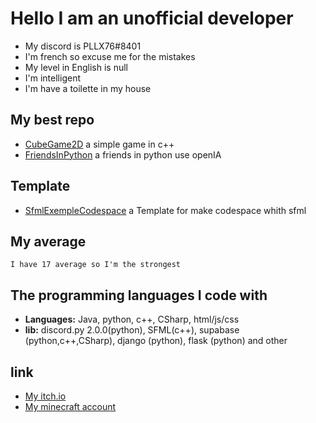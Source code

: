 # Hello I am an unofficial developer
- My discord is PLLX76#8401
- I'm french so excuse me for the mistakes
- My level in English is null
- I'm intelligent
- I'm have a toilette in my house
## My best repo

 - [CubeGame2D](https://github.com/PLLX76/CubeGame2D) a simple game in c++
 - [FriendsInPython](https://github.com/PLLX76/FriendsInPython) a friends in python use openIA


## Template
 - [SfmlExempleCodespace](https://github.com/PLLX76/SfmlExempleCodespace) a Template for make codespace whith sfml
## My average

    I have 17 average so I'm the strongest


## The programming languages I code with

- **Languages:** Java, python, c++, CSharp, html/js/css
- **lib:** discord.py 2.0.0(python), SFML(c++), supabase (python,c++,CSharp), django (python), flask (python) and other

## link
- [My itch.io](https://pllx76.itch.io/)
- [My minecraft account](https://fr.namemc.com/profile/PLLX76.1)

